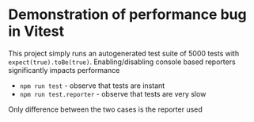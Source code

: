 # Demonstration of performance bug in Vitest
This project simply runs an autogenerated test suite of 5000 tests with `expect(true).toBe(true)`. Enabling/disabling console based reporters significantly impacts performance

- `npm run test` - observe that tests are instant
- `npm run test.reporter` - observe that tests are very slow

Only difference between the two cases is the reporter used